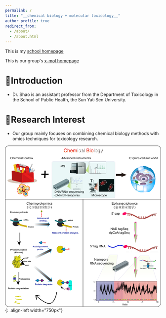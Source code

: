 ```yaml
---
permalink: /
title: "__chemical biology + molecular toxicology__"
author_profile: true
redirect_from: 
  - /about/
  - /about.html
---
```


<p>This is my <a href="https://sph.sysu.edu.cn/teacher/2407">school homepage</a></p>

<p>This is our group's <a href="https://www.x-mol.com/groups/shaoxj">x-mol homepage</a></p>
          


# __🥇Introduction__   
* Dr. Shao is an assistant professor from the Department of Toxicology in the School of Public Health, the Sun Yat-Sen University.  
        

# __🥈Research Interest__   
* Our group mainly focuses on combining chemical biology methods with omics techniques for toxicology research.
         
![chemical biology](/images/ChemBio.png){: .align-left width="750px"}  
